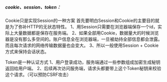 ##### cookie、session、token：
Cookie只是实现Session的一种方案
首先要明白Session和Cookie的主要目的就是为了弥补HTTP的无状态特性。
1、用Session只需要在浏览器端保存一个id，实际上大量数据都是保存在服务端。
2、如果全部用Cookie，数据量大的时候浏览器是没有那么多空间的。账户信息全在浏览器端，一旦被劫持全部信息都会泄露。而且每次请求的网络传输数据量也会变大。
3、所以一般使用Session + Cookie方式来保持会话状态。


Token是一种认证方式
1、用户登录成功，服务端通过一些参数组成加密生成秘钥返回给用户端。
2、后续再次访问服务端，请求头都要带上这个Token秘钥来校验这个请求。（可以预防CSRF攻击）